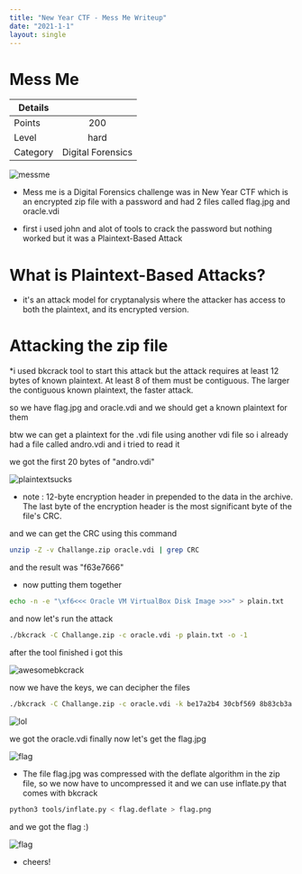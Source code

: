 ```yaml
---
title: "New Year CTF - Mess Me Writeup"
date: "2021-1-1"
layout: single
---
```


# Mess Me

| Details |                     |
| ------------- |:-------------:|
| Points        | 200           |
| Level         | hard     |
| Category      | Digital Forensics     |

![messme](https://j.top4top.io/p_1827enp1i1.png)

* Mess me is a Digital Forensics challenge was in New Year CTF which is an encrypted zip file with a password and had 2 files called flag.jpg and oracle.vdi 

* first i used john and alot of tools to crack the password but nothing worked but it was a Plaintext-Based Attack

# What is Plaintext-Based Attacks?

*  it's an attack model for cryptanalysis where the attacker has access to both the plaintext, and its encrypted version.

# Attacking the zip file

*i used bkcrack tool to start this attack but the attack requires at least 12 bytes of known plaintext. At least 8 of them must be contiguous. The larger the contiguous known plaintext, the faster attack.

so we have flag.jpg and oracle.vdi and we should get a known plaintext for them 

btw we can get a plaintext for the .vdi file using another vdi file so i already had a file called andro.vdi and i tried to read it

we got the first 20 bytes of "andro.vdi" 

![plaintextsucks](https://h.top4top.io/p_1827p1ph11.png)

* note : 12-byte encryption header in prepended to the data in the archive.
The last byte of the encryption header is the most significant byte of the file's CRC.

and we can get the CRC using this command

```bash
unzip -Z -v Challange.zip oracle.vdi | grep CRC
```

and the result was "f63e7666"

* now putting them together
```bash
echo -n -e "\xf6<<< Oracle VM VirtualBox Disk Image >>>" > plain.txt
```
and now let's run the attack
```bash
./bkcrack -C Challange.zip -c oracle.vdi -p plain.txt -o -1
```
after the tool finished i got this

![awesomebkcrack](https://e.top4top.io/p_1827rxm1v1.png)

now we have the keys, we can decipher the files

```bash
./bkcrack -C Challange.zip -c oracle.vdi -k be17a2b4 30cbf569 8b83cb3a  -d oracle.vdi
```

![lol](https://b.top4top.io/p_1827yn54t1.png)

we got the oracle.vdi finally now let's get the flag.jpg


![flag](https://c.top4top.io/p_1827dkqxy1.png)

* The file flag.jpg was compressed with the deflate algorithm in the zip file, so we now have to uncompressed it and we can use inflate.py that comes with bkcrack

```bash
python3 tools/inflate.py < flag.deflate > flag.png
```

and we got the flag :)

![flag](https://f.top4top.io/p_1827gegyz1.png)

* cheers!




